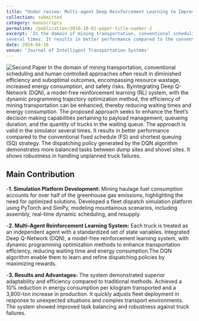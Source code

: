 ```yaml
---
title: "Under review: Multi-agent Deep Reinforcement Learning to Improve Dispatch System for Autonomous Trucks"
collection: submitted
category: manuscripts
permalink: /publication/2010-10-01-paper-title-number-2
excerpt: 'In the domain of mining transportation, conventional scheduling and human controlled approaches often result in diminished efficiency and suboptimal outcomes, encompassing resource wastage, increased energy consumption, and safety risks. Byintegrating Deep Q-Network (DQN), a model-free reinforcement learning (RL) system, with the dynamic programming trajectory optimization method, the efficiency of mining transportation can be enhanced, thereby reducing waiting times and energy consumption. The proposed approach seeks to enhance the fleet’s decision making capabilities pertaining to payload management, queueing duration, and the quantity of trucks in the waiting queue. The approach is valid in the simulator
several times. It results in better performance compared to the conventional fixed schedule (FS) and shortest queuing (SQ) strategy. The dispatching policy generated by the DQN algorithm demonstrates more balanced tasks between dump sites and shovel sites. It shows robustness in handling unplanned truck failures.'
date: 2024-04-16
venue: 'Journal of Intelligent Transportation Systems'
---
```

![Second Paper](https://travidp.github.io/figure1.jpg)
In the domain of mining transportation, conventional scheduling and human controlled approaches often result in diminished efficiency and suboptimal outcomes, encompassing resource wastage, increased energy consumption, and safety risks. Byintegrating Deep Q-Network (DQN), a model-free reinforcement learning (RL) system, with the dynamic programming trajectory optimization method, the efficiency of mining transportation can be enhanced, thereby reducing waiting times and energy consumption. The proposed approach seeks to enhance the fleet’s decision making capabilities pertaining to payload management, queueing duration, and the quantity of trucks in the waiting queue. The approach is valid in the simulator
several times. It results in better performance compared to the conventional fixed schedule (FS) and shortest queuing (SQ) strategy. The dispatching policy generated by the DQN algorithm demonstrates more balanced tasks between dump sites and shovel sites. It shows robustness in handling unplanned truck failures.

Main Contribution
----
-**1. Simulation Platform Development:** Mining haulage fuel consumption accounts for over half of the greenhouse gas emissions, highlighting the need for optimized solutions. Developed a fleet dispatch simulation platform using PyTorch and SimPy, modeling mountainous scenarios, including assembly, real-time dynamic scheduling, and resupply.

-**2. Multi-Agent Reinforcement Learning System:** Each truck is treated as an independent agent with a standardized set of state variables. Integrated Deep Q-Network (DQN), a model-free reinforcement learning system, with dynamic programming optimization methods to enhance transportation efficiency, reducing waiting time and energy consumption.The DQN
algorithm enable them to learn and refine dispatching policies by maximizing rewards.

-**3. Results and Advantages:** The system demonstrated superior adaptability and efficiency compared to traditional methods. Achieved a 10% reduction in energy consumption per kilogram transported and a 3,800-ton increase in production. It quickly adjusts fleet deployment in response to unexpected situations and complex transport environments. The system showed improved task balancing and robustness against truck failures.
